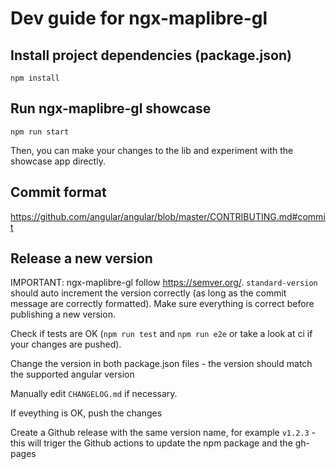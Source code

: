 # Dev guide for ngx-maplibre-gl

## Install project dependencies (package.json)

```
npm install
```

## Run ngx-maplibre-gl showcase

```
npm run start
```

Then, you can make your changes to the lib and experiment with the showcase app directly.

## Commit format

https://github.com/angular/angular/blob/master/CONTRIBUTING.md#commit

## Release a new version

IMPORTANT: ngx-maplibre-gl follow https://semver.org/.
`standard-version` should auto increment the version correctly (as long as the commit message are correctly formatted). Make sure everything is correct before publishing a new version.

Check if tests are OK (`npm run test` and `npm run e2e` or take a look at ci if your changes are pushed).

Change the version in both package.json files - the version should match the supported angular version

Manually edit `CHANGELOG.md` if necessary.

If eveything is OK, push the changes

Create a Github release with the same version name, for example `v1.2.3` - this will triger the Github actions to update the npm package and the gh-pages
